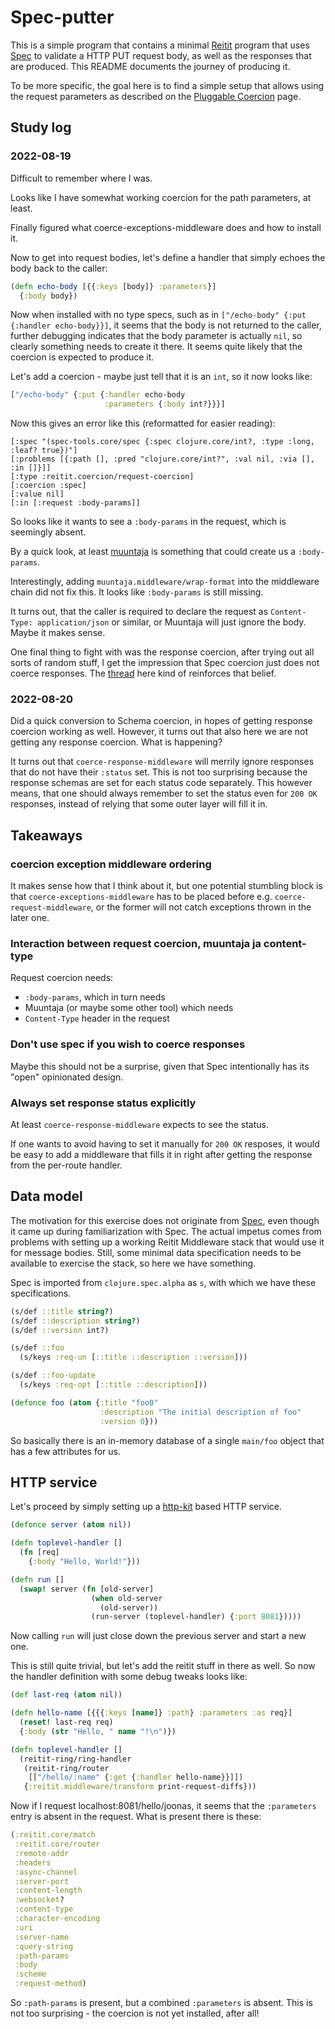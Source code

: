 # Spec-putter

This is a simple program that contains a minimal
[Reitit](https://github.com/metosin/reitit) program that uses
[Spec](https://clojure.org/about/spec) to validate a HTTP PUT request
body, as well as the responses that are produced. This README
documents the journey of producing it.

To be more specific, the goal here is to find a simple setup that
allows using the request parameters as described on the [Pluggable
Coercion](https://cljdoc.org/d/metosin/reitit/0.5.18/doc/ring/pluggable-coercion)
page.

## Study log

### 2022-08-19

Difficult to remember where I was.

Looks like I have somewhat working coercion for the path parameters,
at least.

Finally figured what coerce-exceptions-middleware does and how to
install it.

Now to get into request bodies, let's define a handler that simply
echoes the body back to the caller:

```clojure
(defn echo-body [{{:keys [body]} :parameters}]
  {:body body})
```

Now when installed with no type specs, such as in `["/echo-body" {:put
{:handler echo-body}}]`, it seems that the body is not returned to the
caller, further debugging indicates that the body parameter is
actually `nil`, so clearly something needs to create it there. It
seems quite likely that the coercion is expected to produce it.

Let's add a coercion - maybe just tell that it is an `int`, so it now
looks like:

```clojure
["/echo-body" {:put {:handler echo-body
                     :parameters {:body int?}}}]
```


Now this gives an error like this (reformatted for easier reading):

```
[:spec "(spec-tools.core/spec {:spec clojure.core/int?, :type :long, :leaf? true})"]
[:problems [{:path [], :pred "clojure.core/int?", :val nil, :via [], :in []}]]
[:type :reitit.coercion/request-coercion]
[:coercion :spec]
[:value nil]
[:in [:request :body-params]]
```

So looks like it wants to see a `:body-params` in the request, which
is seemingly absent.

By a quick look, at least
[muuntaja](https://cljdoc.org/d/metosin/reitit/0.5.18/api/reitit.ring.middleware.muuntaja)
is something that could create us a `:body-params`.

Interestingly, adding `muuntaja.middleware/wrap-format` into the
middleware chain did not fix this. It looks like `:body-params` is
still missing.

It turns out, that the caller is required to declare the request as
`Content-Type: application/json` or similar, or Muuntaja will just
ignore the body. Maybe it makes sense.

One final thing to fight with was the response coercion, after trying
out all sorts of random stuff, I get the impression that Spec coercion
just does not coerce responses. The
[thread](https://github.com/metosin/reitit/issues/297) here kind of
reinforces that belief.

### 2022-08-20

Did a quick conversion to Schema coercion, in hopes of getting
response coercion working as well. However, it turns out that also
here we are not getting any response coercion. What is happening?

It turns out that `coerce-response-middleware` will merrily ignore
responses that do not have their `:status` set. This is not too
surprising because the response schemas are set for each status code
separately. This however means, that one should always remember to set
the status even for `200 OK` responses, instead of relying that some
outer layer will fill it in.

## Takeaways
### coercion exception middleware ordering
It makes sense how that I think about it, but one potential stumbling
block is that `coerce-exceptions-middleware` has to be placed before
e.g. `coerce-request-middleware`, or the former will not catch
exceptions thrown in the later one.

### Interaction between request coercion, muuntaja ja content-type

Request coercion needs:
- `:body-params`, which in turn needs
- Muuntaja (or maybe some other tool) which needs
- `Content-Type` header in the request

### Don't use spec if you wish to coerce responses

Maybe this should not be a surprise, given that Spec intentionally has
its "open" opinionated design.

### Always set response status explicitly

At least `coerce-response-middleware` expects to see the status.

If one wants to avoid having to set it manually for `200 OK` resposes,
it would be easy to add a middleware that fills it in right after
getting the response from the per-route handler.

## Data model

The motivation for this exercise does not originate from
[Spec](https://clojure.org/about/spec), even though it came up during
familiarization with Spec. The actual impetus comes from problems with
setting up a working Reitit Middleware stack that would use it for
message bodies. Still, some minimal data specification needs to be
available to exercise the stack, so here we have something.

Spec is imported from `clojure.spec.alpha` as `s`, with which we have
these specifications.

```clojure
(s/def ::title string?)
(s/def ::description string?)
(s/def ::version int?)

(s/def ::foo
  (s/keys :req-un [::title ::description ::version]))

(s/def ::foo-update
  (s/keys :req-opt [::title ::description]))

(defonce foo (atom {:title "foo0"
                    :description "The initial description of foo"
                    :version 0}))
```

So basically there is an in-memory database of a single `main/foo`
object that has a few attributes for us.


## HTTP service

Let's proceed by simply setting up a
[http-kit](https://github.com/http-kit/http-kit) based HTTP service.

```clojure
(defonce server (atom nil))

(defn toplevel-handler []
  (fn [req]
    {:body "Hello, World!"}))

(defn run []
  (swap! server (fn [old-server]
                  (when old-server
                    (old-server))
                  (run-server (toplevel-handler) {:port 8081}))))
```

Now calling `run` will just close down the previous server and start a
new one.

This is still quite trivial, but let's add the reitit stuff in there
as well. So now the handler definition with some debug tweaks looks like:

```clojure
(def last-req (atom nil))

(defn hello-name [{{{:keys [name]} :path} :parameters :as req}]
  (reset! last-req req)
  {:body (str "Hello, " name "!\n")})

(defn toplevel-handler []
  (reitit-ring/ring-handler
   (reitit-ring/router
    [["/hello/:name" {:get {:handler hello-name}}]])
   {:reitit.middleware/transform print-request-diffs}))
```

Now if I request localhost:8081/hello/joonas, it seems that the
`:parameters` entry is absent in the request. What is present there is
these:

```clojure
(:reitit.core/match
 :reitit.core/router
 :remote-addr
 :headers
 :async-channel
 :server-port
 :content-length
 :websocket?
 :content-type
 :character-encoding
 :uri
 :server-name
 :query-string
 :path-params
 :body
 :scheme
 :request-method)
```

So `:path-params` is present, but a combined `:parameters` is
absent. This is not too surprising - the coercion is not yet
installed, after all!


